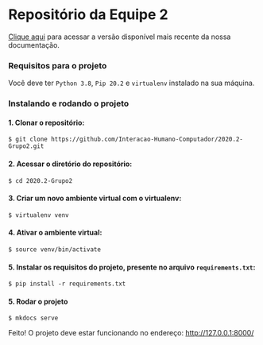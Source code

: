 # Repositório da Equipe 2

<a href="https://Interacao-Humano-Computador.github.io/2020.2-Grupo2/" target="_blank">Clique aqui</a> para acessar a versão disponível mais recente da nossa documentação.

### Requisitos para o projeto

Você deve ter `Python 3.8`, `Pip 20.2` e `virtualenv` instalado na sua máquina.

### Instalando e rodando o projeto

#### 1. Clonar o repositório:

```
$ git clone https://github.com/Interacao-Humano-Computador/2020.2-Grupo2.git
```

#### 2. Acessar o diretório do repositório:

```
$ cd 2020.2-Grupo2
```

#### 3. Criar um novo ambiente virtual com o virtualenv:

```
$ virtualenv venv
```

#### 4. Ativar o ambiente virtual:

```
$ source venv/bin/activate
```

#### 5. Instalar os requisitos do projeto, presente no arquivo `requirements.txt`:

```
$ pip install -r requirements.txt
```

#### 5. Rodar o projeto

```
$ mkdocs serve
```

Feito!
O projeto deve estar funcionando no endereço: http://127.0.0.1:8000/